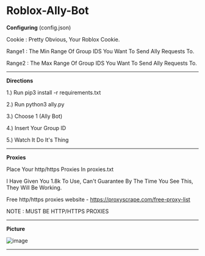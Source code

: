 # Roblox-Ally-Bot


**Configuring** (config.json)

Cookie : Pretty Obvious, Your Roblox Cookie.

Range1 : The Min Range Of Group IDS You Want To Send Ally Requests To.

Range2 : The Max Range Of Group IDS You Want To Send Ally Requests To.

---

**Directions**

1.) Run pip3 install -r requirements.txt

2.) Run python3 ally.py

3.) Choose 1 (Ally Bot)

4.) Insert Your Group ID

5.) Watch It Do It's Thing

---

**Proxies**

Place Your http/https Proxies In proxies.txt

I Have Given You 1.8k To Use, Can't Guarantee By The Time You See This, They Will Be Working.

Free http/https proxies website - https://proxyscrape.com/free-proxy-list

NOTE : MUST BE HTTP/HTTPS PROXIES

---

**Picture**

![image](https://user-images.githubusercontent.com/71937946/127242542-c8528ddf-26bc-46fd-8644-aa0454a1249f.png)

---

